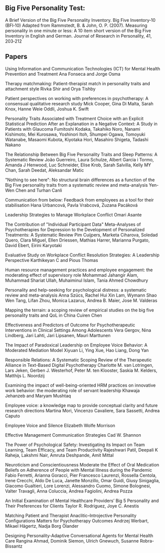 ## Big Five Personality Test:
A Brief Version of the Big Five Personality Inventory. Big Five Inventory‐10 (BFI‐10)
Adapted from Rammstedt, B. & John, O. P. (2007). Measuring personality in one minute or less:
A 10 item short version of the Big Five Inventory in English and German. Journal of Research in
Personality, 41, 203‐212

## Papers
Using Information and Communication Technologies (ICT) for Mental Health Prevention and Treatment
Ana Fonseca and Jorge Osma

Therapy matchmaking: Patient-therapist match in personality traits and attachment style
Rivka Shir and Orya Tishby

Patient perspectives on working with preferences in psychotherapy: A consensual qualitative research study
Mick Cooper, Gina Di Malta, Sarah Knox, Hanne Weie Oddli, Joshua K. Swift

Personality Traits Associated with Treatment Choice with an Explicit Statistical Prediction After an Explanation in a Negative Context: A Study in Patients with Glaucoma
Fumitoshi Kodaka, Takahiko Noro, Nanami Kishimoto, Mei Kurosawa, Yoshinori Itoh, Shumpei Ogawa, Tomoyuki Watanabe, Masaomi Kubota, Kiyotaka Hori, Masahiro Shigeta, Tadashi Nakano

The Relationship Between Big Five Personality Traits and Sleep Patterns: A Systematic Review
João Guerreiro, Laura Schulze, Albert Garcia i Tormo, Amanda J Henwood, Luc Schneider, Elise Krob, Sarah Salvilla, Kelly MY Chan, Sarah Deedat, Aleksandar Matic

"Nothing to see here": No structural brain differences as a function of the Big Five personality traits from a systematic review and meta-analysis
Yen-Wen Chen and Turhan Canli

Communication from below: Feedback from employees as a tool for their stabilisation
Hana Urbancová, Pavla Vrabcová, Zuzana Pacáková

Leadership Strategies to Manage Workplace Conflict
Omari Asante

The Contribution of "Individual Participant Data" Meta-Analyses of Psychotherapies for Depression to the Development of Personalized Treatments: A Systematic Review
Pim Cuijpers, Marketa Ciharova, Soledad Quero, Clara Miguel, Ellen Driessen, Mathias Harrer, Marianna Purgato, David Ebert, Eirini Karyotaki

Evaluative Study on Workplace Conflict Resolution Strategies: A Leadership Perspective
Karthikeyan C and Pious Thomas

Human resource management practices and employee engagement: the moderating effect of supervisory role
Mohammad Jahangir Alam, Muhammad Shariat Ullah, Muhaiminul Islam, Tania Ahmed Chowdhury

Personality and help-seeking for psychological distress: a systematic review and meta-analysis
Anna Szücs, Rachel Hui Xin Lam, Wymann Shao Wen Tang, Lifan Zhou, Monica Lazarus, Andrea B. Maier, Jose M. Valderas

Mapping the terrain: a scoping review of empirical studies on the big five personality traits and QoL in China
Cuiren Chen

Effectiveness and Predictors of Outcome for Psychotherapeutic Interventions in Clinical Settings Among Adolescents
Vera Gergov, Nina Lindberg, Jari Lahti, Jari Lipsanen, Mauri Marttunen

The Impact of Paradoxical Leadership on Employee Voice Behavior: A Moderated Mediation Model
Xiyuan Li, Ying Xue, Hao Liang, Dong Yan

Responsible Relations: A Systematic Scoping Review of the Therapeutic Alliance in Text-Based Digital Psychotherapy
Charlotte M. van Lotringen, Lars Jeken, Gerben J. Westerhof, Peter M. ten Klooster, Saskia M. Kelders, Matthijs L. Noordzij

Examining the impact of well-being-oriented HRM practices on innovative work behavior: the moderating role of servant leadership
Khawaja Jehanzeb and Maryam Mushtaq

Employee voice: a knowledge map to provide conceptual clarity and future research directions
Martina Mori, Vincenzo Cavaliere, Sara Sassetti, Andrea Caputo

Employee Voice and Silence
Elizabeth Wolfe Morrison

Effective Management Communication Strategies
Cad W. Shannon

The Power of Psychological Safety: Investigating its Impact on Team Learning, Team Efficacy, and Team Productivity
Rajeshwari Patil, Deepali K Raheja, Lakshmi Nair, Amruta Deshpande, Amit Mittal

Neuroticism and Conscientiousness Moderate the Effect of Oral Medication Beliefs on Adherence of People with Mental Illness during the Pandemic
Fabio Ferretti, Arianna Goracci, Pier Francesco Laurenzi, Rossella Centola, Irene Crecchi, Aldo De Luca, Janette Monzillo, Omar Guidi, Giusy Sinigaglia, Giacomo Gualtieri, Lore Lorenzi, Alessandro Cuomo, Simone Bolognesi, Valter Travagli, Anna Coluccia, Andrea Fagiolini, Andrea Pozza

An Initial Examination of Mental Healthcare Providers’ Big 5 Personality and Their Preferences for Clients
Taylor R. Rodriguez, Joye C. Anestis

Matching Patient and Therapist Anaclitic–Introjective Personality Configurations Matters for Psychotherapy Outcomes
Andrzej Werbart, Mikael Hägertz, Nadja Borg Ölander

Designing Personality-Adaptive Conversational Agents for Mental Health Care
Rangina Ahmad, Dominik Siemon, Ulrich Gnewuch, Susanne Robra-Bissantz